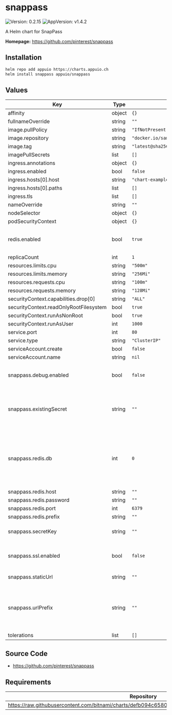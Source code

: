 # snappass

![Version: 0.2.15](https://img.shields.io/badge/Version-0.2.15-informational?style=flat-square) ![AppVersion: v1.4.2](https://img.shields.io/badge/AppVersion-v1.4.2-informational?style=flat-square)

A Helm chart for SnapPass

**Homepage:** <https://github.com/pinterest/snappass>

## Installation

```bash
helm repo add appuio https://charts.appuio.ch
helm install snappass appuio/snappass
```
<!---
The README.md file is automatically generated with helm-docs!

Edit the README.gotmpl.md template instead.
-->

## Values

| Key | Type | Default | Description |
|-----|------|---------|-------------|
| affinity | object | `{}` |  |
| fullnameOverride | string | `""` |  |
| image.pullPolicy | string | `"IfNotPresent"` |  |
| image.repository | string | `"docker.io/samueldg/snappass"` |  |
| image.tag | string | `"latest@sha256:3987195edbe623a9a7400fbb68318059d4fc8c20d48f73a6bd52598e56b3b9b3"` |  |
| imagePullSecrets | list | `[]` |  |
| ingress.annotations | object | `{}` |  |
| ingress.enabled | bool | `false` |  |
| ingress.hosts[0].host | string | `"chart-example.local"` |  |
| ingress.hosts[0].paths | list | `[]` |  |
| ingress.tls | list | `[]` |  |
| nameOverride | string | `""` |  |
| nodeSelector | object | `{}` |  |
| podSecurityContext | object | `{}` |  |
| redis.enabled | bool | `true` | Enables the Redis Helm chart dependency |
| replicaCount | int | `1` |  |
| resources.limits.cpu | string | `"500m"` |  |
| resources.limits.memory | string | `"256Mi"` |  |
| resources.requests.cpu | string | `"100m"` |  |
| resources.requests.memory | string | `"128Mi"` |  |
| securityContext.capabilities.drop[0] | string | `"ALL"` |  |
| securityContext.readOnlyRootFilesystem | bool | `true` |  |
| securityContext.runAsNonRoot | bool | `true` |  |
| securityContext.runAsUser | int | `1000` |  |
| service.port | int | `80` |  |
| service.type | string | `"ClusterIP"` |  |
| serviceAccount.create | bool | `false` |  |
| serviceAccount.name | string | `nil` |  |
| snappass.debug.enabled | bool | `false` | If the debug mode should be enabled |
| snappass.existingSecret | string | `""` | Existing secret with a `secretKey` field, used to sign cookies |
| snappass.redis.db | int | `0` | Existing secret with a `redis-password` field, used to authenticate against Redis |
| snappass.redis.host | string | `""` |  |
| snappass.redis.password | string | `""` |  |
| snappass.redis.port | int | `6379` |  |
| snappass.redis.prefix | string | `""` |  |
| snappass.secretKey | string | `""` | Secret key used to sign cookies |
| snappass.ssl.enabled | bool | `false` | Enables SSL on application level |
| snappass.staticUrl | string | `""` | Location of static assets |
| snappass.urlPrefix | string | `""` | URL Prefix (e.g. when running SnapPass behind a reverse proxy) |
| tolerations | list | `[]` |  |

## Source Code

* <https://github.com/pinterest/snappass>

## Requirements

| Repository | Name | Version |
|------------|------|---------|
| https://raw.githubusercontent.com/bitnami/charts/defb094c658024e4aa8245622dab202874880cbc/bitnami/ | redis | 10.7.4 |

<!---
Common/Useful Link references from values.yaml
-->
[resource-units]: https://kubernetes.io/docs/concepts/configuration/manage-resources-containers/#resource-units-in-kubernetes
[prometheus-operator]: https://github.com/coreos/prometheus-operator

